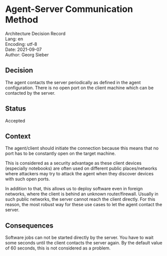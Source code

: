 # Agent-Server Communication Method
Architecture Decision Record  
Lang: en  
Encoding: utf-8  
Date: 2021-09-07  
Author: Georg Sieber

## Decision
The agent contacts the server periodically as defined in the agent configuration. There is no open port on the client machine which can be contacted by the server.

## Status
Accepted

## Context
The agent/client should initiate the connection because this means that no port has to be constantly open on the target machine.

This is considered as a security advantage as these client devices (especially notebooks) are often used on different public places/networks where attackers may try to attack the agent when they discover devices with such open ports.

In addition to that, this allows us to deploy software even in foreign networks, where the client is behind an unknown router/firewall. Usually in such public networks, the server cannot reach the client directly. For this reason, the most robust way for these use cases to let the agent contact the server.

## Consequences
Software jobs can not be started directly by the server. You have to wait some seconds until the client contacts the server again. By the default value of 60 seconds, this is not considered as a problem.
